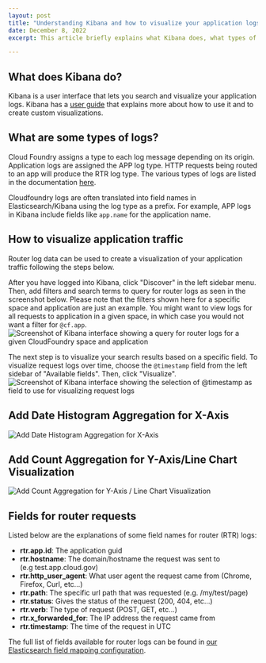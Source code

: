 ```yaml
---
layout: post
title: "Understanding Kibana and how to visualize your application logs"
date: December 8, 2022
excerpt: This article briefly explains what Kibana does, what types of logs are available in Kibana, and how to create log visualizations in Kibana.

---
```


## What does Kibana do?

Kibana is a user interface that lets you search and visualize your application logs. Kibana has a [user guide](https://www.elastic.co/guide/en/kibana/current/index.html) that explains more about how to use it and to create custom visualizations.

## What are some types of logs?

Cloud Foundry assigns a type to each log message depending on its origin. Application logs are assigned the APP log type.  HTTP requests being routed to an app will produce the RTR log type. The various types of logs are listed in the documentation [here](https://docs.cloudfoundry.org/devguide/deploy-apps/streaming-logs.html#format).

Cloudfoundry logs are often translated into field names in Elasticsearch/Kibana using the log type as a prefix. For example, APP logs in Kibana include fields like `app.name` for the application name.

## How to visualize application traffic

Router log data can be used to create a visualization of your application traffic following the steps below. 

After you have logged into Kibana, click "Discover" in the left sidebar menu. Then, add filters and search terms to query for router logs as seen in the screenshot below. Please note that the filters shown here for a specific space and application are just an example. You might want to view logs for all requests to application in a given space, in which case you would not want a filter for `@cf.app`.  
![Screenshot of Kibana interface showing a query for router logs for a given CloudFoundry space and application](https://user-images.githubusercontent.com/104385372/207403558-68266274-af72-43e1-b869-c9ad1805adca.png)

The next step is to visualize your search results based on a specific field. To visualize request logs over time, choose the `@timestamp` field from the left sidebar of "Available fields". Then, click "Visualize".
![Screenshot of Kibana interface showing the selection of @timestamp as field to use for visualizing request logs](https://user-images.githubusercontent.com/104385372/207403643-d2aa8bb8-702b-4aee-a028-baa7caf25fee.png)

## Add Date Histogram Aggregation for X-Axis
![Add Date Histogram Aggregation for X-Axis](https://user-images.githubusercontent.com/104385372/207403718-60e70970-7dd4-452f-9d57-8c2230a5c450.png)

## Add Count Aggregation for Y-Axis/Line Chart Visualization
![Add Count Aggregation for Y-Axis / Line Chart Visualization](https://user-images.githubusercontent.com/104385372/207403815-9f98ff91-6c1a-4f87-97ea-bd60e285ec49.png)


## Fields for router requests

Listed below are the explanations of some field names for router (RTR) logs:

* **rtr.app.id**: The application guid
* **rtr.hostname**: The domain/hostname the request was sent to (e.g test.app.cloud.gov)
* **rtr.http_user_agent**: What user agent the request came from (Chrome, Firefox, Curl, etc…)
* **rtr.path**: The specific url path that was requested (e.g. /my/test/page)
* **rtr.status**: Gives the status of the request (200, 404, etc…)
* **rtr.verb**: The type of request (POST, GET, etc...)
* **rtr.x_forwarded_for**: The IP address the request came from
* **rtr.timestamp**: The time of the request in UTC

The full list of fields available for router logs can be found in [our Elasticsearch field mapping configuration](https://github.com/cloud-gov/logsearch-for-cloudfoundry/blob/develop/jobs/elasticsearch-config-lfc/templates/component-index-mappings-app.json.erb#L38).

